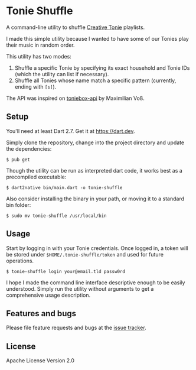 # Tonie Shuffle

A command-line utility to shuffle [Creative Tonie](https://tonies.de/kreativ-tonies) playlists.

I made this simple utility because I wanted to have some of our Tonies play their music in random order.

This utility has two modes:
1. Shuffle a specific Tonie by specifying its exact household and Tonie IDs (which the utility can list if necessary).
2. Shuffle all Tonies whose name match a specific pattern (currently, ending with `[s]`).

The API was inspired on [toniebox-api](https://github.com/maximilianvoss/toniebox-api) by Maximilian Voß.

## Setup

You'll need at least Dart 2.7. Get it at https://dart.dev.

Simply clone the repository, change into the project directory and update the dependencies:

``` shell
$ pub get
```

Though the utility can be run as interpreted dart code, it works best as a precompiled executable:

``` shell
$ dart2native bin/main.dart -o tonie-shuffle
```

Also consider installing the binary in your path, or moving it to a standard bin folder:

``` shell
$ sudo mv tonie-shuffle /usr/local/bin
```

## Usage

Start by logging in with your Tonie credentials. Once logged in, a token will be stored under `$HOME/.tonie-shuffle/token` and used for future operations.

``` shell
$ tonie-shuffle login your@email.tld passw0rd
```

I hope I made the command line interface descriptive enough to be easily understood. Simply run the utility without arguments to get a comprehensive usage description.

## Features and bugs

Please file feature requests and bugs at the [issue tracker](https://github.com/cachapa/tonie_shuffle/issues).

## License

Apache License Version 2.0
